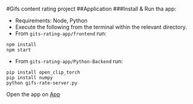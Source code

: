 #Gifs content rating project
##Application
###Install & Run tha app:
- Requirements: Node, Python
- Execute the following from the terminal within the relevant directory.
- From `gits-rating-app/frontend` run:
```shell
npm install
npm start
```
- From ```gits-rating-app/Python-Backend``` run:
```shell
pip install open_clip_torch
pip install numpy
python gifs-rate-server.py
```
 Open the app on [App](http://localhost:3000)


